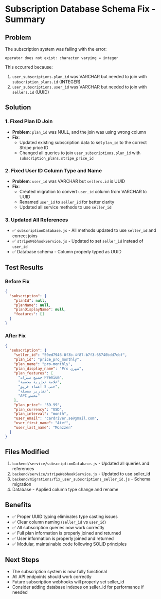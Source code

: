 # Subscription Database Schema Fix - Summary

## Problem

The subscription system was failing with the error:

```
operator does not exist: character varying = integer
```

This occurred because:

1. `user_subscriptions.plan_id` was VARCHAR but needed to join with `subscription_plans.id` (INTEGER)
2. `user_subscriptions.user_id` was VARCHAR but needed to join with `sellers.id` (UUID)

## Solution

### 1. Fixed Plan ID Join

- **Problem**: `plan_id` was NULL, and the join was using wrong column
- **Fix**:
  - Updated existing subscription data to set `plan_id` to the correct Stripe price ID
  - Changed all queries to join `user_subscriptions.plan_id` with `subscription_plans.stripe_price_id`

### 2. Fixed User ID Column Type and Name

- **Problem**: `user_id` was VARCHAR but `sellers.id` is UUID
- **Fix**:
  - Created migration to convert `user_id` column from VARCHAR to UUID
  - Renamed `user_id` to `seller_id` for better clarity
  - Updated all service methods to use `seller_id`

### 3. Updated All References

- ✅ `subscriptionDatabase.js` - All methods updated to use `seller_id` and correct joins
- ✅ `stripeWebhookService.js` - Updated to set `seller_id` instead of `user_id`
- ✅ Database schema - Column properly typed as UUID

## Test Results

### Before Fix

```json
{
  "subscription": {
    "planId": null,
    "planName": null,
    "planDisplayName": null,
    "features": []
  }
}
```

### After Fix

```json
{
  "subscription": {
    "seller_id": "50ed7946-0f3b-4f87-b7f3-65740bdd7ebf",
    "plan_id": "price_pro_monthly",
    "plan_name": "pro-monthly",
    "plan_display_name": "Pro شهري",
    "plan_features": [
      "جميع ميزات Premium",
      "علامة تجارية مخصصة",
      "حتى 5 أعضاء فريق",
      "تقارير مفصلة",
      "API مخصص"
    ],
    "plan_price": "59.99",
    "plan_currency": "USD",
    "plan_interval": "month",
    "user_email": "cardriver.se@gmail.com",
    "user_first_name": "Atef",
    "user_last_name": "Moazzen"
  }
}
```

## Files Modified

1. `backend/service/subscriptionDatabase.js` - Updated all queries and references
2. `backend/service/stripeWebhookService.js` - Updated to use seller_id
3. `backend/migrations/fix_user_subscriptions_seller_id.js` - Schema migration
4. Database - Applied column type change and rename

## Benefits

- ✅ Proper UUID typing eliminates type casting issues
- ✅ Clear column naming (`seller_id` vs `user_id`)
- ✅ All subscription queries now work correctly
- ✅ Full plan information is properly joined and returned
- ✅ User information is properly joined and returned
- ✅ Modular, maintainable code following SOLID principles

## Next Steps

- The subscription system is now fully functional
- All API endpoints should work correctly
- Future subscription webhooks will properly set seller_id
- Consider adding database indexes on seller_id for performance if needed

